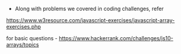  - Along with problems we covered in coding challenges, refer
 
https://www.w3resource.com/javascript-exercises/javascript-array-exercises.php

for basic questions - https://www.hackerrank.com/challenges/js10-arrays/topics

